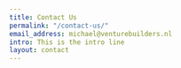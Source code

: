 ```yaml
---
title: Contact Us
permalink: "/contact-us/"
email_address: michael@venturebuilders.nl
intro: This is the intro line
layout: contact
---
```


